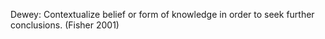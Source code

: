 Dewey: Contextualize belief or form of knowledge in order to seek further conclusions. (Fisher 2001)
